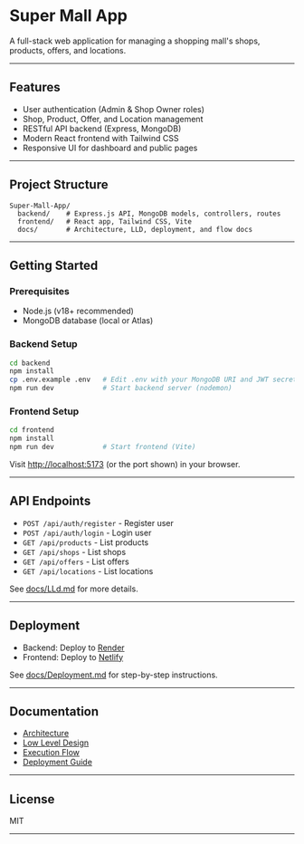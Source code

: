 # Super Mall App

A full-stack web application for managing a shopping mall's shops, products, offers, and locations.

---

## Features

- User authentication (Admin & Shop Owner roles)
- Shop, Product, Offer, and Location management
- RESTful API backend (Express, MongoDB)
- Modern React frontend with Tailwind CSS
- Responsive UI for dashboard and public pages

---

## Project Structure

```
Super-Mall-App/
  backend/    # Express.js API, MongoDB models, controllers, routes
  frontend/   # React app, Tailwind CSS, Vite
  docs/       # Architecture, LLD, deployment, and flow docs
```

---

## Getting Started

### Prerequisites

- Node.js (v18+ recommended)
- MongoDB database (local or Atlas)

### Backend Setup

```sh
cd backend
npm install
cp .env.example .env   # Edit .env with your MongoDB URI and JWT secret
npm run dev            # Start backend server (nodemon)
```

### Frontend Setup

```sh
cd frontend
npm install
npm run dev            # Start frontend (Vite)
```

Visit [http://localhost:5173](http://localhost:5173) (or the port shown) in your browser.

---

## API Endpoints

- `POST /api/auth/register` - Register user
- `POST /api/auth/login` - Login user
- `GET /api/products` - List products
- `GET /api/shops` - List shops
- `GET /api/offers` - List offers
- `GET /api/locations` - List locations

See [docs/LLd.md](docs/LLd.md) for more details.

---

## Deployment

- Backend: Deploy to [Render](https://render.com/)
- Frontend: Deploy to [Netlify](https://netlify.com/)

See [docs/Deployment.md](docs/Deployment.md) for step-by-step instructions.

---

## Documentation

- [Architecture](docs/Architecture.md)
- [Low Level Design](docs/LLd.md)
- [Execution Flow](docs/ExecutionFlow.md)
- [Deployment Guide](docs/Deployment.md)

---

## License

MIT

---